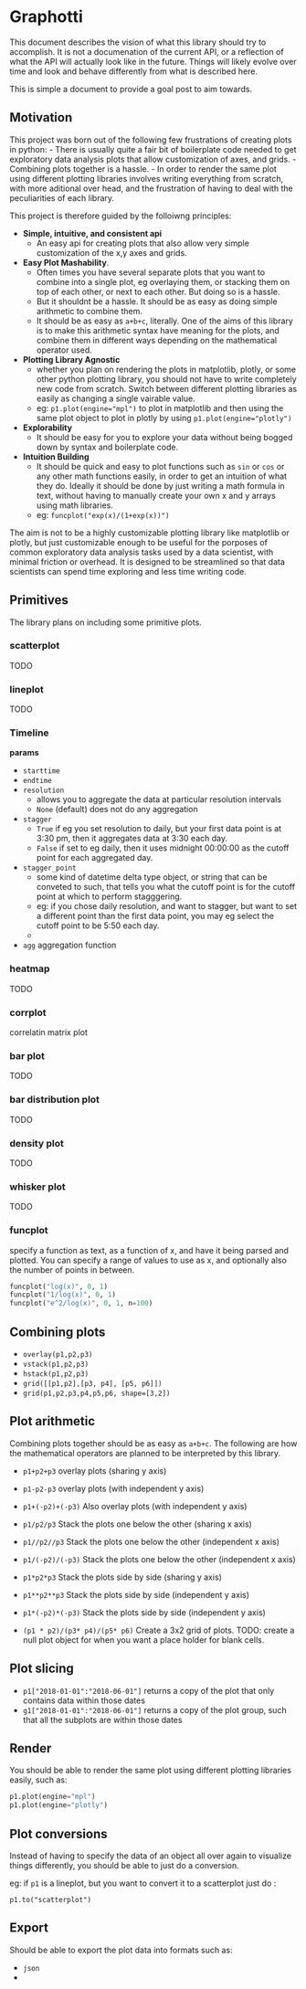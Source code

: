 # Graphotti

This document describes the vision of what this library should try to accomplish. It is not a documenation of the current API, or a reflection of what the API will actually look like in the future. Things will likely evolve over time and look and behave differently from what is described here.

This is simple a document to provide a goal post to aim towards.

## Motivation

This project was born out of the following few frustrations of creating plots in python:
    - There is usually quite a fair bit of boilerplate code needed to get exploratory data analysis plots that allow customization of axes, and grids.
    - Combining plots together is a hassle.
    - In order to render the same plot using different plotting libraries involves writing everything from scratch, with more aditional over head, and the frustration of having to deal with the peculiarities of each library.

This project is therefore guided by the folloiwng principles:

- **Simple, intuitive, and consistent api**
    - An easy api for creating plots that also allow very simple customization of the x,y axes and grids.
- **Easy Plot Mashability**.
    - Often times you have several separate plots that you want to combine into a single plot, eg overlaying them, or stacking them on top of each other, or next to each other. But doing so is a hassle.
    - But it shouldnt be a hassle. It should be as easy as doing simple arithmetic to combine them.
    - It should be as easy as `a+b+c`, literally. One of the aims of this library is to make this arithmetic syntax have meaning for the plots, and combine them in different ways depending on the mathematical operator used.
- **Plotting Library Agnostic**
    - whether you plan on rendering the plots in matplotlib, plotly, or some other python plotting library, you should not have to write completely new code from scratch. Switch between different plotting libraries as easily as changing a single vairable value.
    - eg: `p1.plot(engine="mpl")` to plot in matplotlib and then using the same plot object to plot in plotly by using `p1.plot(engine="plotly")`
- **Explorability**
    - It should be easy for you to explore your data without being bogged down by syntax and boilerplate code.
- **Intuition Building**
    - It should be quick and easy to plot functions such as `sin` or `cos` or any other math functions easily, in order to get an intuition of what they do. Ideally it should be done by just writing a math formula in text, without having to manually create your own x and y arrays using math libraries.
    - eg: `funcplot("exp(x)/(1+exp(x))")`

The aim is not to be a highly customizable plotting library like matplotlib or plotly, but just customizable enough to be useful for the porposes of common exploratory data analysis tasks used by a data scientist, with minimal friction or overhead. It is designed to be streamlined so that data scientists can spend time exploring and less time writing code.

## Primitives

The library plans on including some primitive plots.

### scatterplot

TODO

### lineplot

TODO

### Timeline

**params**

- `starttime`
- `endtime`
- `resolution`
    - allows you to aggregate the data at particular resolution intervals
    - `None` (default) does not do any aggregation
- `stagger`
    - `True` if eg you set resolution to daily, but your first data point is at 3:30 pm, then it aggregates data at 3:30 each day.
    - `False` if set to eg daily, then it uses midnight 00:00:00 as the cutoff point for each aggregated day.
- `stagger_point`
    - some kind of datetime delta type object, or string that can be conveted to such, that tells you what the cutoff point is for the cutoff point at which to perform stagggering.
    - eg: if you chose daily resolution, and want to stagger, but want to set a different point than the first data point, you may eg select the cutoff point to be 5:50 each day.
    -
- `agg` aggregation function


### heatmap

TODO

### corrplot

correlatin matrix plot


### bar plot

TODO

### bar distribution plot

TODO


### density plot

TODO

### whisker plot

TODO

### funcplot

specify a function as text, as a function of x, and have it being parsed and plotted. You can specify a range of values to use as x, and optionally also the number of points in between.

```py
funcplot("log(x)", 0, 1)
funcplot("1/log(x)", 0, 1)
funcplot("e^2/log(x)", 0, 1, n=100)
```

## Combining plots

- `overlay(p1,p2,p3)`
- `vstack(p1,p2,p3)`
- `hstack(p1,p2,p3)`
- `grid([[p1,p2],[p3, p4], [p5, p6]])`
- `grid(p1,p2,p3,p4,p5,p6, shape=[3,2])`

## Plot arithmetic

Combining plots together should be as easy as `a+b+c`. The following are how the  mathematical operators are planned to be interpreted by this library.

- `p1+p2+p3` overlay plots (sharing y axis)
- `p1-p2-p3` overlay plots (with independent y axis)
- `p1+(-p2)+(-p3)` Also overlay plots (with independent y axis)

- `p1/p2/p3` Stack the plots one below the other (sharing x axis)
- `p1//p2//p3` Stack the plots one below the other (independent x axis)
- `p1/(-p2)/(-p3)` Stack the plots one below the other (independent x axis)

- `p1*p2*p3` Stack the plots side by side (sharing y axis)
- `p1**p2**p3` Stack the plots side by side (independent y axis)
- `p1*(-p2)*(-p3)` Stack the plots side by side (independent y axis)

- `(p1 * p2)/(p3* p4)/(p5* p6)` Create a 3x2 grid of plots. TODO: create a null plot object for when you want a place holder for blank cells.

## Plot slicing

- `p1["2018-01-01":"2018-06-01"]` returns a copy of the plot that only contains data within those dates
- `g1["2018-01-01":"2018-06-01"]` returns a copy of the plot group, such that all the subplots are within those dates

## Render

You should be able to render the same plot using different plotting libraries easily, such as:


```py
p1.plot(engine="mpl")
p1.plot(engine="plotly")
```


## Plot conversions

Instead of having to specify the data of an object all over again to visualize things differently, you should be able to just do a conversion.

eg: if `p1` is a lineplot, but you want to convert it to a scatterplot just do :

`p1.to("scatterplot")`


## Export

Should be able to export the plot data into formats such as:

- `json`
-
